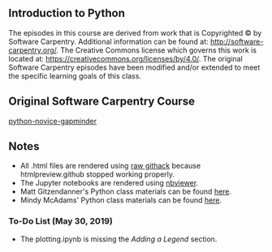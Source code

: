 ## Introduction to Python

The episodes in this course are derived from work that is Copyrighted © by Software Carpentry.  Additional information can be
found at: http://software-carpentry.org/.  The Creative Commons license which governs this work is located at:
https://creativecommons.org/licenses/by/4.0/. The original Software Carpentry episodes have been modified and/or extended to meet the specific learning goals of this class.  
  
## Original Software Carpentry Course
[python-novice-gapminder](https://github.com/swcarpentry/python-novice-gapminder)

## Notes
- All .html files are rendered using [raw githack](https://raw.githack.com) because htmlpreview.github stopped working properly.
- The Jupyter notebooks are rendered using [nbviewer](https://nbviewer.jupyter.org/).
- Matt Gitzendanner's Python class materials can be found [here](https://github.com/CompTools/Class_Files).
- Mindy McAdams' Python class materials can be found [here](https://github.com/macloo/python-beginners).

### To-Do List (May 30, 2019)
- The plotting.ipynb is missing the *Adding a Legend* section.

